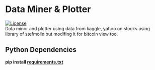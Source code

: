 # Data Miner & Plotter

[![License](https://img.shields.io/badge/License-MIT-blue.svg)](https://github.com/DevilDipan/dataplotter_stefmolin/blob/master/LICENSE) <br />
Data minor and plotter using data from kaggle, yahoo on stocks using
library of stefmolin but modifing it for bitcoin view too.

## Python Dependencies

**pip install [requirements.txt](https://github.com/DevilDipan/Data-Miner_Plotter/blob/master/Requirments.txt)**
